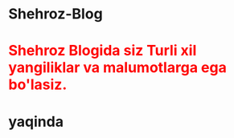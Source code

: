# Shehroz-Blog
<h1 style="color: red"> Shehroz Blogida siz Turli xil yangiliklar va malumotlarga ega bo'lasiz.<h1> yaqinda 
